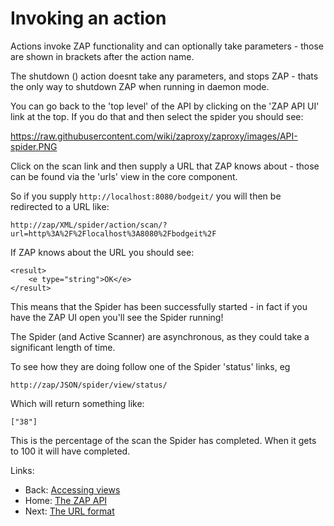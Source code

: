 # Invoking an action
Actions invoke ZAP functionality and can optionally take parameters - those are shown in brackets after the action name.

The shutdown () action doesnt take any parameters, and stops ZAP - thats the only way to shutdown ZAP when running in daemon mode.

You can go back to the 'top level' of the API by clicking on the 'ZAP API UI' link at the top. If you do that and then select the spider you should see:

https://raw.githubusercontent.com/wiki/zaproxy/zaproxy/images/API-spider.PNG

Click on the scan link and then supply a URL that ZAP knows about - those can be found via the 'urls' view in the core component.

So if you supply `http://localhost:8080/bodgeit/` you will then be redirected to a URL like:

`http://zap/XML/spider/action/scan/?url=http%3A%2F%2Flocalhost%3A8080%2Fbodgeit%2F`

If ZAP knows about the URL you should see:
```
<result>
    <e type="string">OK</e>
</result>
```

This means that the Spider has been successfully started - in fact if you have the ZAP UI open you'll see the Spider running!

The Spider (and Active Scanner) are asynchronous, as they could take a significant length of time.

To see how they are doing follow one of the Spider 'status' links, eg

`http://zap/JSON/spider/view/status/`

Which will return something like:
```
["38"]
```

This is the percentage of the scan the Spider has completed. When it gets to 100 it will have completed.

Links:
  * Back: [Accessing views](ApiDetailsViews)
  * Home: [The ZAP API](ApiDetails)
  * Next: [The URL format](ApiDetailsUrlFormat)